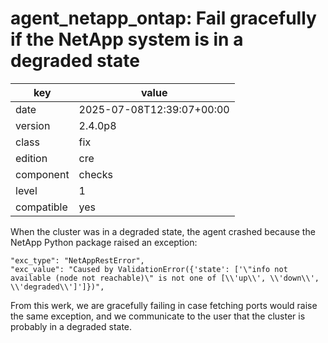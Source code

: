 [//]: # (werk v2)
# agent_netapp_ontap: Fail gracefully if the NetApp system is in a degraded state

key        | value
---------- | ---
date       | 2025-07-08T12:39:07+00:00
version    | 2.4.0p8
class      | fix
edition    | cre
component  | checks
level      | 1
compatible | yes

When the cluster was in a degraded state, the agent crashed because the NetApp Python package raised an exception:

    "exc_type": "NetAppRestError",
    "exc_value": "Caused by ValidationError({'state': ['\"info not available (node not reachable)\" is not one of [\\'up\\', \\'down\\', \\'degraded\\']']})",

From this werk, we are gracefully failing in case fetching ports would raise the same exception,
and we communicate to the user that the cluster is probably in a degraded state.
